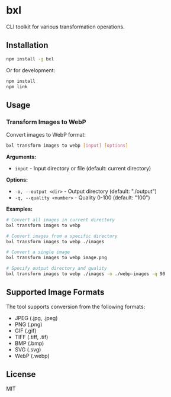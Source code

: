# bxl

CLI toolkit for various transformation operations.

## Installation

```bash
npm install -g bxl
```

Or for development:

```bash
npm install
npm link
```

## Usage

### Transform Images to WebP

Convert images to WebP format:

```bash
bxl transform images to webp [input] [options]
```

**Arguments:**

- `input` - Input directory or file (default: current directory)

**Options:**

- `-o, --output <dir>` - Output directory (default: "./output")
- `-q, --quality <number>` - Quality 0-100 (default: "100")

**Examples:**

```bash
# Convert all images in current directory
bxl transform images to webp

# Convert images from a specific directory
bxl transform images to webp ./images

# Convert a single image
bxl transform images to webp image.png

# Specify output directory and quality
bxl transform images to webp ./images -o ./webp-images -q 90
```

## Supported Image Formats

The tool supports conversion from the following formats:

- JPEG (.jpg, .jpeg)
- PNG (.png)
- GIF (.gif)
- TIFF (.tiff, .tif)
- BMP (.bmp)
- SVG (.svg)
- WebP (.webp)

## License

MIT
